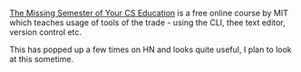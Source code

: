 
[The Missing Semester of Your CS Education](https://missing.csail.mit.edu/) is a free online course by MIT which teaches usage of tools of the trade - using the CLI, thee text editor, version control etc.

This has popped up a few times on HN and looks quite useful, I plan to look at this sometime.
